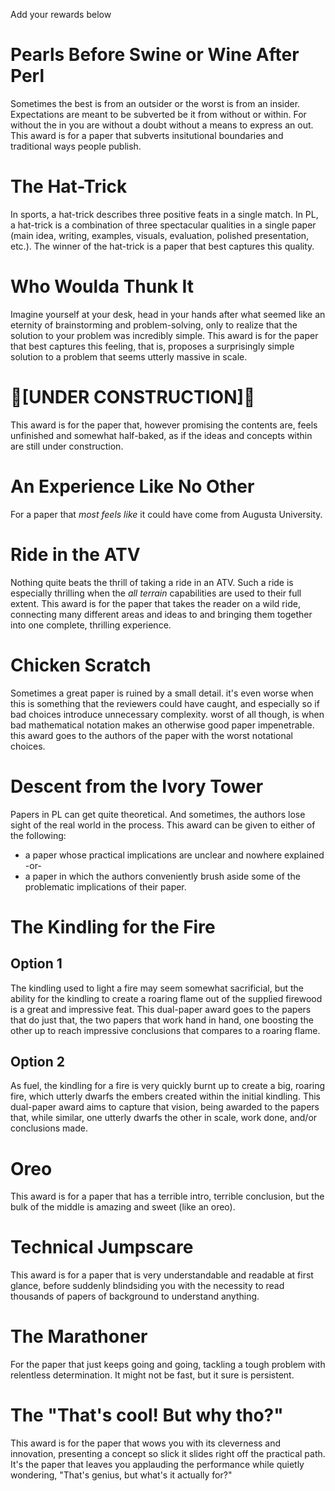 Add your rewards below

# Pearls Before Swine or Wine After Perl

Sometimes the best is from an outsider or the worst is from an insider. Expectations are meant to be subverted be it from without or within. For without the in you are without a doubt without a means to express an out. This award is for a paper that subverts insitutional boundaries and traditional ways people publish.


# The Hat-Trick

In sports, a hat-trick describes three positive feats in a single match. In PL, a hat-trick is a combination of three spectacular qualities in a single paper (main idea, writing, examples, visuals, evaluation, polished presentation, etc.). The winner of the hat-trick is a paper that best captures this quality.

# Who Woulda Thunk It

Imagine yourself at your desk, head in your hands after what seemed like an eternity of brainstorming and problem-solving, only to realize that the solution to your problem was incredibly simple. This award is for the paper that best captures this feeling, that is, proposes a surprisingly simple solution to a problem that seems utterly massive in scale.

# :construction:[UNDER CONSTRUCTION]:construction:

This award is for the paper that, however promising the contents are, feels unfinished and somewhat half-baked, as if the ideas and concepts within are still under construction.

# An Experience Like No Other

For a paper that _most feels like_ it could have come from Augusta University.

# Ride in the ATV

Nothing quite beats the thrill of taking a ride in an ATV. Such a ride is especially thrilling when the _all terrain_ capabilities are used to their full extent. This award is for the paper that takes the reader on a wild ride, connecting many different areas and ideas to and bringing them together into one complete, thrilling experience.  

# Chicken Scratch

Sometimes a great paper is ruined by a small detail. it's even worse when this is something that the reviewers could have caught, and especially so if bad choices introduce unnecessary complexity. worst of all though, is when bad mathematical notation makes an otherwise good paper impenetrable. this award goes to the authors of the paper with the worst notational choices.

# Descent from the Ivory Tower

Papers in PL can get quite theoretical. And sometimes, the authors lose sight of the real world in the process. This award can be given to either of the following:
- a paper whose practical implications are unclear and nowhere explained -or-
- a paper in which the authors conveniently brush aside some of the problematic implications of their paper.

# The Kindling for the Fire

## Option 1
The kindling used to light a fire may seem somewhat sacrificial, but the ability for the kindling to create a roaring flame out of the supplied firewood is a great and impressive feat. This dual-paper award goes to the papers that do just that, the two papers that work hand in hand, one boosting the other up to reach impressive conclusions that compares to a roaring flame.

## Option 2
As fuel, the kindling for a fire is very quickly burnt up to create a big, roaring fire, which utterly dwarfs the embers created within the initial kindling. This dual-paper award aims to capture that vision, being awarded to the papers that, while similar, one utterly dwarfs the other in scale, work done, and/or conclusions made.

# Oreo
This award is for a paper that has a terrible intro, terrible conclusion, but the bulk of the middle is amazing and sweet (like an oreo).

# Technical Jumpscare
This award is for a paper that is very understandable and readable at first glance, before suddenly blindsiding you with the necessity to read thousands of papers of background to understand anything.

# The Marathoner
For the paper that just keeps going and going, tackling a tough problem with relentless determination. It might not be fast, but it sure is persistent.

# The "That's cool! But why tho?"
This award is for the paper that wows you with its cleverness and innovation, presenting a concept so slick it slides right off the practical path. It's the paper that leaves you applauding the performance while quietly wondering, "That's genius, but what's it actually for?"
